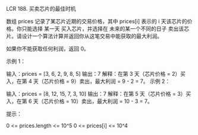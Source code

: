 LCR 188. 买卖芯片的最佳时机

数组 prices 记录了某芯片近期的交易价格，其中 prices[i] 表示的 i 天该芯片的价格。你只能选择 某一天 买入芯片，并选择在 未来的某一个不同的日子 卖出该芯片。请设计一个算法计算并返回你从这笔交易中能获取的最大利润。

如果你不能获取任何利润，返回 0。

 

示例 1：

输入：prices = [3, 6, 2, 9, 8, 5]
输出：7
解释：在第 3 天（芯片价格 = 2）买入，在第 4 天（芯片价格 = 9）卖出，最大利润 = 9 - 2 = 7。
示例 2：

输入：prices = [8, 12, 15, 7, 3, 10]
输出：7
解释：在第 5 天（芯片价格 = 3）买入，在第 6 天（芯片价格 = 10）卖出，最大利润 = 10 - 3 = 7。
 

提示：

0 <= prices.length <= 10^5
0 <= prices[i] <= 10^4
